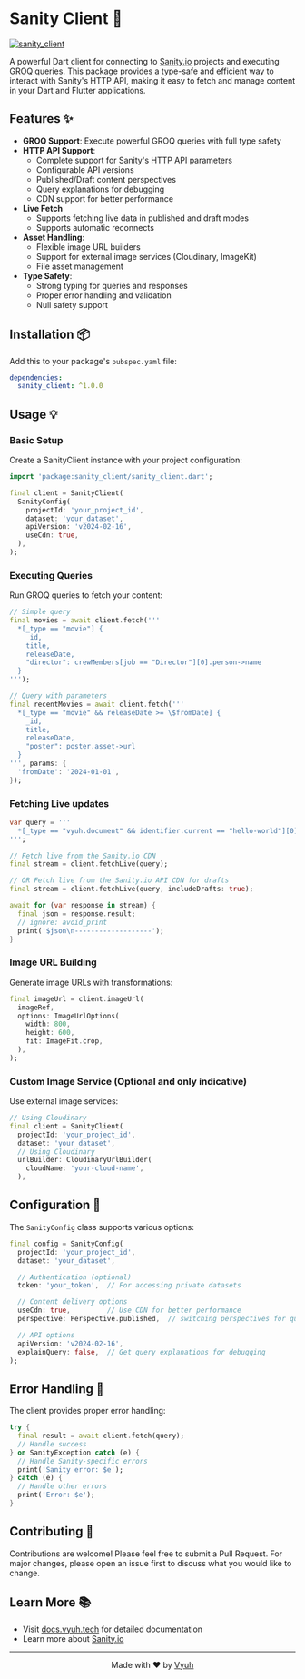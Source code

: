 # Sanity Client 🔌

[![sanity_client](https://img.shields.io/pub/v/sanity_client.svg?label=sanity_client&logo=dart&color=blue&style=for-the-badge)](https://pub.dev/packages/sanity_client)

A powerful Dart client for connecting to [Sanity.io](https://www.sanity.io)
projects and executing GROQ queries. This package provides a type-safe and
efficient way to interact with Sanity's HTTP API, making it easy to fetch and
manage content in your Dart and Flutter applications.

## Features ✨

- **GROQ Support**: Execute powerful GROQ queries with full type safety
- **HTTP API Support**:
  - Complete support for Sanity's HTTP API parameters
  - Configurable API versions
  - Published/Draft content perspectives
  - Query explanations for debugging
  - CDN support for better performance
- **Live Fetch**
  - Supports fetching live data in published and draft modes
  - Supports automatic reconnects
- **Asset Handling**️:
  - Flexible image URL builders
  - Support for external image services (Cloudinary, ImageKit)
  - File asset management
- **Type Safety**:
  - Strong typing for queries and responses
  - Proper error handling and validation
  - Null safety support

## Installation 📦

Add this to your package's `pubspec.yaml` file:

```yaml
dependencies:
  sanity_client: ^1.0.0
```

## Usage 💡

### Basic Setup

Create a SanityClient instance with your project configuration:

```dart
import 'package:sanity_client/sanity_client.dart';

final client = SanityClient(
  SanityConfig(
    projectId: 'your_project_id',
    dataset: 'your_dataset',
    apiVersion: 'v2024-02-16',
    useCdn: true,
  ),
);
```

### Executing Queries

Run GROQ queries to fetch your content:

```dart
// Simple query
final movies = await client.fetch('''
  *[_type == "movie"] {
    _id,
    title,
    releaseDate,
    "director": crewMembers[job == "Director"][0].person->name
  }
''');

// Query with parameters
final recentMovies = await client.fetch('''
  *[_type == "movie" && releaseDate >= \$fromDate] {
    _id,
    title,
    releaseDate,
    "poster": poster.asset->url
  }
''', params: {
  'fromDate': '2024-01-01',
});
```

### Fetching Live updates

```dart
var query = '''
  *[_type == "vyuh.document" && identifier.current == "hello-world"][0]
''';

// Fetch live from the Sanity.io CDN
final stream = client.fetchLive(query);

// OR Fetch live from the Sanity.io API CDN for drafts
final stream = client.fetchLive(query, includeDrafts: true);

await for (var response in stream) {
  final json = response.result;
  // ignore: avoid_print
  print('$json\n-------------------');
}

```

### Image URL Building

Generate image URLs with transformations:

```dart
final imageUrl = client.imageUrl(
  imageRef,
  options: ImageUrlOptions(
    width: 800,
    height: 600,
    fit: ImageFit.crop,
  ),
);
```

### Custom Image Service (Optional and only indicative)

Use external image services:

```dart
// Using Cloudinary
final client = SanityClient(
  projectId: 'your_project_id',
  dataset: 'your_dataset',
  // Using Cloudinary
  urlBuilder: CloudinaryUrlBuilder(
    cloudName: 'your-cloud-name',
  ),
```

## Configuration 🔧

The `SanityConfig` class supports various options:

```dart
final config = SanityConfig(
  projectId: 'your_project_id',
  dataset: 'your_dataset',

  // Authentication (optional)
  token: 'your_token',  // For accessing private datasets

  // Content delivery options
  useCdn: true,         // Use CDN for better performance
  perspective: Perspective.published,  // switching perspectives for query execution

  // API options
  apiVersion: 'v2024-02-16',
  explainQuery: false,  // Get query explanations for debugging
);
```

## Error Handling 🚨

The client provides proper error handling:

```dart
try {
  final result = await client.fetch(query);
  // Handle success
} on SanityException catch (e) {
  // Handle Sanity-specific errors
  print('Sanity error: $e');
} catch (e) {
  // Handle other errors
  print('Error: $e');
}
```

## Contributing 🤝

Contributions are welcome! Please feel free to submit a Pull Request. For major
changes, please open an issue first to discuss what you would like to change.

## Learn More 📚

- Visit [docs.vyuh.tech](https://docs.vyuh.tech) for detailed documentation
- Learn more about [Sanity.io](https://www.sanity.io/docs)

---

<p align="center">Made with ❤️ by <a href="https://vyuh.tech">Vyuh</a></p>
